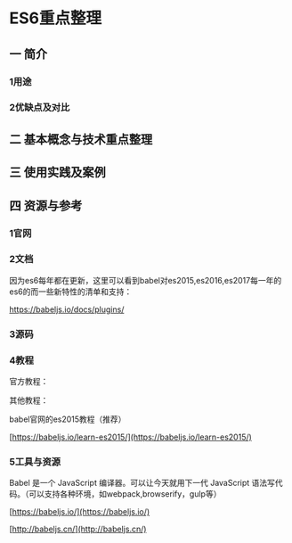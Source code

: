 # ES6重点整理

## 一 简介

### 1用途

### 2优缺点及对比

## 二 基本概念与技术重点整理

## 三 使用实践及案例

## 

## 四 资源与参考

### 1官网

### 2文档

因为es6每年都在更新，这里可以看到babel对es2015,es2016,es2017每一年的es6的而一些新特性的清单和支持：

https://babeljs.io/docs/plugins/

### 3源码

### 4教程

官方教程：

其他教程：

babel官网的es2015教程（推荐）

[https://babeljs.io/learn-es2015/](https://babeljs.io/learn-es2015/)

### 5工具与资源

Babel 是一个 JavaScript 编译器。可以让今天就用下一代 JavaScript 语法写代码。（可以支持各种环境，如webpack,browserify，gulp等）

[https://babeljs.io/](https://babeljs.io/)

[http://babeljs.cn/](http://babeljs.cn/)

